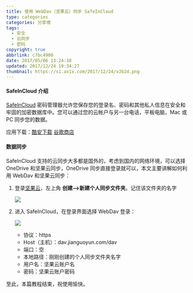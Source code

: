 ```yaml
---
title: 使用 WebDav（坚果云）同步 SafeInCloud
type: categories
categories: 分享境
tags:
  - 安全
  - 云同步
  - 密码
copyright: true
abbrlink: c7bc4900
date: 2017/05/06 13:24:18
updated: 2017/12/24 19:34:27
thumbnail: https://s1.ax1x.com/2017/12/24/vJb2d.png
---
```


#### SafeInCloud 介绍

[SafeInCloud](https://www.safe-in-cloud.com/en/) 密码管理器允许您保存您的登录名、密码和其他私人信息在安全和牢固的加密数据库中。您可以通过您的云帐户与另一台电话，平板电脑，Mac 或 PC 同步您的数据。

应用下载：[酷安下载](http://www.coolapk.com/apk/com.safeincloud)   [谷歌商店](https://play.google.com/store/apps/details?id=com.safeincloud)

#### 数据同步

SafeInCloud 支持的云同步大多都是国外的，考虑到国内的网络环境，可以选择 OneDrive 和坚果云同步，OneDrive 同步直接登录就可以，本文主要讲解如何利用 WebDav 和坚果云同步：<!-- more -->

1. 登录[坚果云](https://www.jianguoyun.com/)，左上角 **创建-->新建个人同步文件夹**。记住该文件夹的名字

   ![](https://ws1.sinaimg.cn/large/ba22af52gy1ffhaoxnvrbj20r907hwfc.jpg)

2. 进入 SafeInCloud，在登录界面选择 WebDav 登录：

   ![](https://ws1.sinaimg.cn/large/ba22af52gy1ffjifoiladj20bt096jrx.jpg)

   - 协议：https
   - Host（主机）：dav.jianguoyun.com/dav
   - 端口：空
   - 本地路径：刚刚创建的个人同步文件夹名字
   - 用户名：坚果云账户名
   - 密码：坚果云账户密码

至此，本篇教程结束，祝使用愉快。

